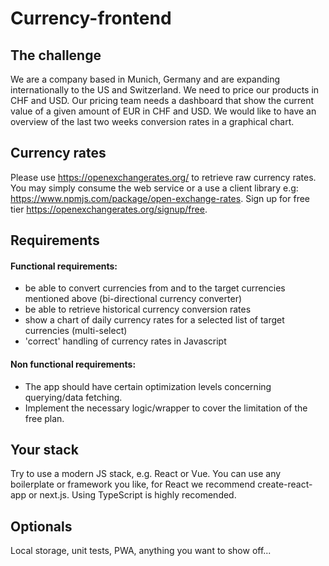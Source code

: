 # Currency-frontend

## The challenge

We are a company based in Munich, Germany and are expanding internationally to the US and Switzerland. We need to price our products in CHF and USD. Our pricing team needs a dashboard that show the current value of a given amount of EUR in CHF and USD. 
We would like to have an overview of the last two weeks conversion rates in a graphical chart.

## Currency rates

Please use https://openexchangerates.org/ to retrieve raw currency rates.
You may simply consume the web service or a use a client library e.g: https://www.npmjs.com/package/open-exchange-rates. 
Sign up for free tier https://openexchangerates.org/signup/free.

## Requirements

#### Functional requirements:
- be able to convert currencies from and to the target currencies mentioned above (bi-directional currency converter)
- be able to retrieve historical currency conversion rates
- show a chart of daily currency rates for a selected list of target currencies (multi-select)
- 'correct' handling of currency rates in Javascript

#### Non functional requirements:
- The app should have certain optimization levels concerning querying/data fetching.  
- Implement the necessary logic/wrapper to cover the limitation of the free plan.

## Your stack

Try to use a modern JS stack, e.g. React or Vue. You can use any boilerplate or framework you like, for React we recommend create-react-app or next.js. 
Using TypeScript is highly recomended.

## Optionals

Local storage, unit tests, PWA, anything you want to show off...
